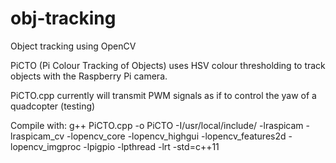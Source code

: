 # obj-tracking
Object tracking using OpenCV

PiCTO (Pi Colour Tracking of Objects) uses HSV colour thresholding to track objects with the Raspberry Pi camera.

PiCTO.cpp currently will transmit PWM signals as if to control the yaw of a quadcopter (testing)


Compile with: 
g++ PiCTO.cpp -o PiCTO -I/usr/local/include/ -lraspicam -lraspicam_cv -lopencv_core -lopencv_highgui -lopencv_features2d -lopencv_imgproc -lpigpio -lpthread -lrt -std=c++11
